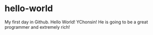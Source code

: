 # hello-world
My first day in Github. Hello World!
YChonsin!
He is going to be a great programmer and extremely rich!

